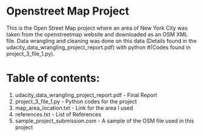 # Openstreet Map Project

This is the Open Street Map project where an area of New York City was taken from the openstreetmap website and downloaded as an OSM XML
file. Data wrangling and cleaning was done on this data (Details found in the udacity_data_wrangling_project_report.pdf) with python #(Codes found in project_3_file_1.py).

# Table of contents:

 1. udacity_data_wrangling_project_report.pdf - Final Report
 2. project_3_file_1.py - Python codes for the project
 3. map_area_location.txt - Link for the area I used
 4. references.txt - List of References
 5. sample_project_submission.osm - A sample of the OSM file used in this project
